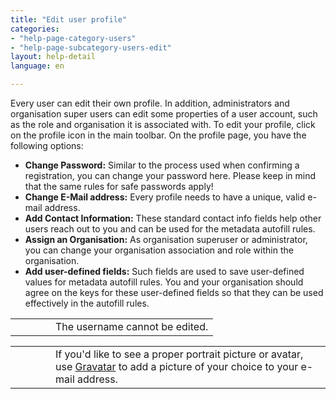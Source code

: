 ```yaml
---
title: "Edit user profile"
categories:
- "help-page-category-users"
- "help-page-subcategory-users-edit"
layout: help-detail
language: en

---
```


Every user can edit their own profile. In addition, administrators and organisation super users can edit some properties of a user account, such as the role and organisation it is associated with. To edit your profile, click on the profile icon in the main toolbar. On the profile page, you have the following options:

-	**Change Password:** Similar to the process used when confirming a registration, you can change your password here. Please keep in mind that the same rules for safe passwords apply!
-	**Change E-Mail address:** Every profile needs to have a unique, valid e-mail address.
-	**Add Contact Information:** These standard contact info fields help other users reach out to you and can be used for the metadata autofill rules.
-	**Assign an Organisation:** As organisation superuser or administrator, you can change your organisation association and role within the organisation.
- **Add user-defined fields:** Such fields are used to save user-defined values for metadata autofill rules. You and your organisation should agree on the keys for these user-defined fields so that they can be used effectively in the autofill rules.

<div class="alert alert-warning important-info">
  <table>
    <tr>
        <td style="width:3em">
          <div class="important-info-icon">
            <span class="glyphicon glyphicon-exclamation-sign" style="font-size:2em"></span>
          </div>
        </td>
        <td>The username cannot be edited.</td>
    </tr>
  </table>
</div>

<div class="alert alert-warning important-info">
  <table>
      <tr>
          <td style="width:3em">
            <div class="important-info-icon">
              <span class="glyphicon glyphicon-exclamation-sign" style="font-size:2em"></span>
            </div>
          </td>
          <td>If you'd like to see a proper portrait picture or avatar, use <a class="alert-link" href="http://www.gravatar.com/" target="_blank">Gravatar</a> to add a picture of your choice to your e-mail address.</td>
      </tr>
  </table>
</div>
